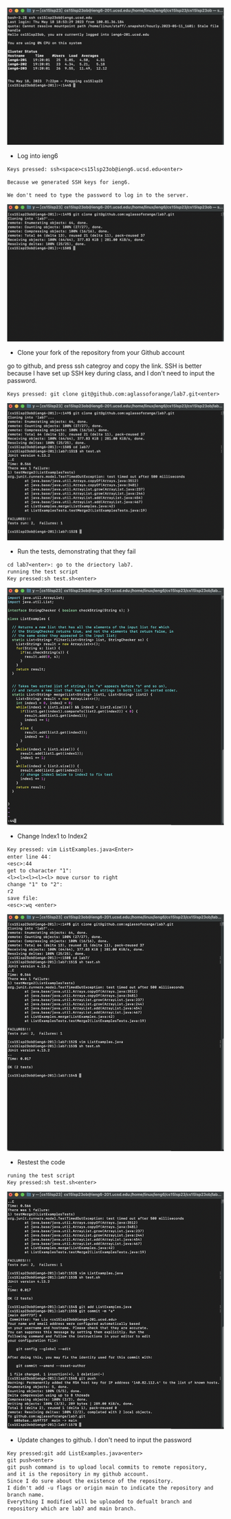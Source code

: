 ![Image](lab4_1.png)

* Log into ieng6 <br />
```
Keys pressed: ssh<space>cs15lsp23ob@ieng6.ucsd.edu<enter>
```
```
Because we generated SSH keys for ieng6. 
```
```
We don't need to type the password to log in to the server.
```
![Image](lab4_2.png)

* Clone your fork of the repository from your Github account<br />


go to github, and press ssh categroy and copy the link.
SSH is better because I have set up SSH key during class,
and I don't need to input the password.
```
Keys pressed: git clone git@github.com:aglassoforange/lab7.git<enter>
```


![Image](lab4_3.png)

* Run the tests, demonstrating that they fail <br />

```
cd lab7<enter>: go to the driectory lab7.
running the test script
Key pressed:sh test.sh<enter>
```

![Image](lab4_4.png)
* Change Index1 to Index2 <br />

```
Key pressed: vim ListExamples.java<Enter> 
enter line 44：
<esc>:44 
get to character "1":
<l><l><l><l><l> move cursor to right
change "1" to "2":
r2
save file:
<esc>:wq <enter>
```

![Image](lab4_7.png)
* Restest the code <br />
```
runing the test script
Key pressed:sh test.sh<enter>
```


![Image](lab4_8.png)
* Update changes to github. I don't need to input the password <br />
```
Key pressed:git add ListExamples.java<enter>
git push<enter>
git push command is to upload local commits to remote repository, 
and it is the repository in my github account. 
Since I do sure about the existence of the repository.
I didn't add -u flags or origin main to indicate the repository and branch name.
Everything I modified will be uploaded to defualt branch and
repository which are lab7 and main branch.
```

